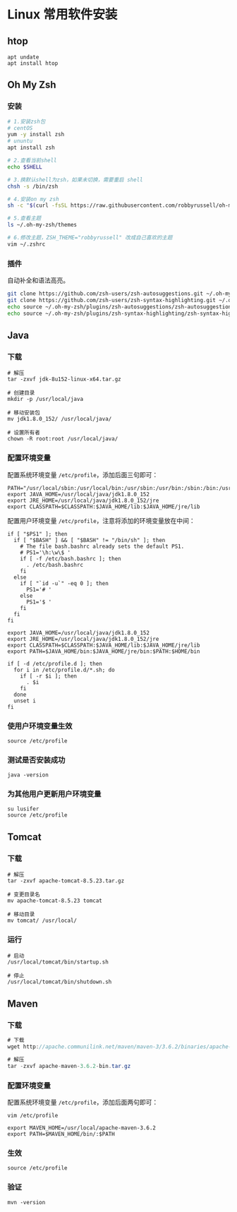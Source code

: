 # Linux 常用软件安装

## htop

```
apt undate
apt install htop
```

## Oh My Zsh

### 安装

```sh
# 1.安装zsh包
# centOS
yum -y install zsh
# ununtu
apt install zsh

# 2.查看当前shell
echo $SHELL

# 3.换默认shell为zsh，如果未切换，需要重启 shell
chsh -s /bin/zsh

# 4.安装on my zsh
sh -c "$(curl -fsSL https://raw.githubusercontent.com/robbyrussell/oh-my-zsh/master/tools/install.sh)"

# 5.查看主题
ls ~/.oh-my-zsh/themes

# 6.修改主题，ZSH_THEME="robbyrussell" 改成自己喜欢的主题
vim ~/.zshrc
```

### 插件

自动补全和语法高亮。

```sh
git clone https://github.com/zsh-users/zsh-autosuggestions.git ~/.oh-my-zsh/plugins/zsh-autosuggestions
git clone https://github.com/zsh-users/zsh-syntax-highlighting.git ~/.oh-my-zsh/plugins/zsh-syntax-highlighting
echo source ~/.oh-my-zsh/plugins/zsh-autosuggestions/zsh-autosuggestions.zsh >> ~/.zshrc
echo source ~/.oh-my-zsh/plugins/zsh-syntax-highlighting/zsh-syntax-highlighting.zsh >> ~/.zshrc
```

## Java

### 下载

```shell
# 解压
tar -zxvf jdk-8u152-linux-x64.tar.gz

# 创建目录
mkdir -p /usr/local/java

# 移动安装包
mv jdk1.8.0_152/ /usr/local/java/

# 设置所有者
chown -R root:root /usr/local/java/
```

### 配置环境变量

配置系统环境变量 `/etc/profile`，添加后面三句即可：

```
PATH="/usr/local/sbin:/usr/local/bin:/usr/sbin:/usr/bin:/sbin:/bin:/usr/games:/usr/local/games"
export JAVA_HOME=/usr/local/java/jdk1.8.0_152
export JRE_HOME=/usr/local/java/jdk1.8.0_152/jre
export CLASSPATH=$CLASSPATH:$JAVA_HOME/lib:$JAVA_HOME/jre/lib
```

配置用户环境变量 `/etc/profile`，注意将添加的环境变量放在中间：

```
if [ "$PS1" ]; then
  if [ "$BASH" ] && [ "$BASH" != "/bin/sh" ]; then
    # The file bash.bashrc already sets the default PS1.
    # PS1='\h:\w\$ '
    if [ -f /etc/bash.bashrc ]; then
      . /etc/bash.bashrc
    fi
  else
    if [ "`id -u`" -eq 0 ]; then
      PS1='# '
    else
      PS1='$ '
    fi
  fi
fi

export JAVA_HOME=/usr/local/java/jdk1.8.0_152
export JRE_HOME=/usr/local/java/jdk1.8.0_152/jre
export CLASSPATH=$CLASSPATH:$JAVA_HOME/lib:$JAVA_HOME/jre/lib
export PATH=$JAVA_HOME/bin:$JAVA_HOME/jre/bin:$PATH:$HOME/bin

if [ -d /etc/profile.d ]; then
  for i in /etc/profile.d/*.sh; do
    if [ -r $i ]; then
      . $i
    fi
  done
  unset i
fi
```

### 使用户环境变量生效

```shell
source /etc/profile
```

### 测试是否安装成功

```shell
java -version
```

### 为其他用户更新用户环境变量

```shell
su lusifer
source /etc/profile
```

## Tomcat

### 下载

```shell
# 解压
tar -zxvf apache-tomcat-8.5.23.tar.gz

# 变更目录名
mv apache-tomcat-8.5.23 tomcat

# 移动目录
mv tomcat/ /usr/local/
```

### 运行

```shell
# 启动
/usr/local/tomcat/bin/startup.sh

# 停止
/usr/local/tomcat/bin/shutdown.sh
```

## Maven

### 下载

```java
# 下载
wget http://apache.communilink.net/maven/maven-3/3.6.2/binaries/apache-maven-3.6.2-bin.tar.gz

# 解压
tar -zxvf apache-maven-3.6.2-bin.tar.gz
```

### 配置环境变量

配置系统环境变量 `/etc/profile`，添加后面两句即可：

```
vim /etc/profile

export MAVEN_HOME=/usr/local/apache-maven-3.6.2
export PATH=$MAVEN_HOME/bin/:$PATH
```

### 生效

```
source /etc/profile
```

### 验证

```shell
mvn -version
```
